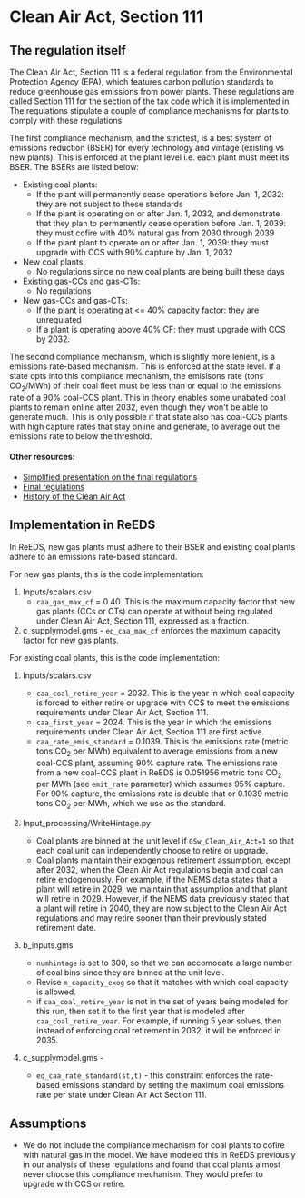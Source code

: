 # Clean Air Act, Section 111
## The regulation itself
The Clean Air Act, Section 111 is a federal regulation from the Environmental Protection Agency (EPA), which features carbon pollution standards to reduce greenhouse gas emissions from power plants. These regulations are called Section 111 for the section of the tax code which it is implemented in. The regulations stipulate a couple of compliance mechanisms for plants to comply with these regulations. 

The first compliance mechanism, and the strictest, is a best system of emissions reduction (BSER) for every technology and vintage (existing vs new plants). This is enforced at the plant level i.e. each plant must meet its BSER. The BSERs are listed below:

- Existing coal plants:
    - If the plant will permanently cease operations before Jan. 1, 2032: they are not subject to these standards
    - If the plant is operating on or after Jan. 1, 2032, and demonstrate that they plan to permanently cease operation before Jan. 1, 2039: they must cofire with 40% natural gas from 2030 through 2039
    - If the plant plant to operate on or after Jan. 1, 2039: they must upgrade with CCS with 90% capture by Jan. 1, 2032
- New coal plants:
    - No regulations since no new coal plants are being built these days
- Existing gas-CCs and gas-CTs:
    - No regulations
- New gas-CCs and gas-CTs: 
    - If the plant is operating at <= 40% capacity factor: they are unregulated
    - If a plant is operating above 40% CF: they must upgrade with CCS by 2032.

The second compliance mechanism, which is slightly more lenient, is a emissions rate-based mechanism. This is enforced at the state level. If a state opts into this compliance mechanism, the emisisons rate (tons CO<sub>2</sub>/MWh) of their coal fleet must be less than or equal to the emissions rate of a 90% coal-CCS plant. This in theory enables some unabated coal plants to remain online after 2032, even though they won't be able to generate much. This is only possible if that state also has coal-CCS plants with high capture rates that stay online and generate, to average out the emissions rate to below the threshold. 

#### Other resources:
- [Simplified presentation on the final regulations](https://www.epa.gov/system/files/documents/2024-04/cps-presentation-final-rule-4-24-2024.pdf)
- [Final regulations](https://www.federalregister.gov/documents/2024/05/09/2024-09233/new-source-performance-standards-for-greenhouse-gas-emissions-from-new-modified-and-reconstructed)
- [History of the Clean Air Act](https://www.epa.gov/clean-air-act-overview/evolution-clean-air-act)
## Implementation in ReEDS

In ReEDS, new gas plants must adhere to their BSER and existing coal plants adhere to an emissions rate-based standard. 

For new gas plants, this is the code implementation:
1. Inputs/scalars.csv
    - `caa_gas_max_cf` = 0.40. This is the maximum capacity factor that new gas plants (CCs or CTs) can operate at without being regulated under Clean Air Act, Section 111, expressed as a fraction.
2. c_supplymodel.gms - `eq_caa_max_cf` enforces the maximum capacity factor for new gas plants.


For existing coal plants, this is the code implementation:
1. Inputs/scalars.csv
    - `caa_coal_retire_year` = 2032. This is the year in which coal capacity is forced to either retire or upgrade with CCS to meet the emissions requirements under Clean Air Act, Section 111.
    - `caa_first_year` = 2024. This is the year in which the emissions requirements under Clean Air Act, Section 111 are first active.
    - `caa_rate_emis_standard` = 0.1039. This is the emissions rate (metric tons CO<sub>2</sub> per MWh) equivalent to average emissions from a new coal-CCS plant, assuming 90% capture rate. The emissions rate from a new coal-CCS plant in ReEDS is 0.051956 metric tons CO<sub>2</sub> per MWh (see `emit_rate` parameter) which assumes 95% capture. For 90% capture, the emissions rate is double that or 0.1039 metric tons CO<sub>2</sub> per MWh, which we use as the standard.
2. Input_processing/WriteHintage.py
    - Coal plants are binned at the unit level if `GSw_Clean_Air_Act=1` so that each coal unit can independently choose to retire or upgrade. 
    - Coal plants maintain their exogenous retirement assumption, except after 2032, when the Clean Air Act regulations begin and coal can retire endogenously. For example, if the NEMS data states that a plant will retire in 2029, we maintain that assumption and that plant will retire in 2029. However, if the NEMS data previously stated that a plant will retire in 2040, they are now subject to the Clean Air Act regulations and may retire sooner than their previously stated retirement date.  
3. b_inputs.gms
    - `numhintage` is set to 300, so that we can accomodate a large number of coal bins since they are binned at the unit level.
    - Revise `m_capacity_exog` so that it matches with which coal capacity is allowed. 
    - if `caa_coal_retire_year` is not in the set of years being modeled for this run, then set it to the first year that is modeled after `caa_coal_retire_year`. For example, if running 5 year solves, then instead of enforcing coal retirement in 2032, it will be enforced in 2035.

4. c_supplymodel.gms - 
    - `eq_caa_rate_standard(st,t)` - this constraint enforces the rate-based emissions standard by setting the maximum coal emissions rate per state under Clean Air Act Section 111. 

## Assumptions
- We do not include the compliance mechanism for coal plants to cofire with natural gas in the model. We have modeled this in ReEDS previously in our analysis of these regulations and found that coal plants almost never choose this compliance mechanism. They would prefer to upgrade with CCS or retire. 

